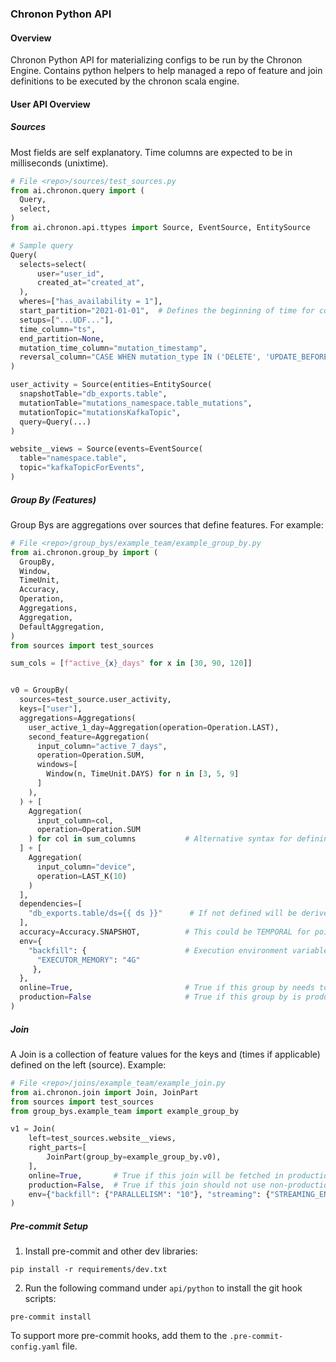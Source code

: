 ### Chronon Python API


#### Overview

Chronon Python API for materializing configs to be run by the Chronon Engine. Contains python helpers to help managed a repo of feature and join definitions to be executed by the chronon scala engine.


#### User API Overview

##### Sources

Most fields are self explanatory. Time columns are expected to be in milliseconds (unixtime).

```python
# File <repo>/sources/test_sources.py
from ai.chronon.query import (
  Query,
  select,
)
from ai.chronon.api.ttypes import Source, EventSource, EntitySource

# Sample query
Query(
  selects=select(
      user="user_id",
      created_at="created_at",
  ),
  wheres=["has_availability = 1"],
  start_partition="2021-01-01",  # Defines the beginning of time for computations related to the source.
  setups=["...UDF..."],
  time_column="ts",
  end_partition=None,
  mutation_time_column="mutation_timestamp",
  reversal_column="CASE WHEN mutation_type IN ('DELETE', 'UPDATE_BEFORE') THEN true ELSE false END"
)

user_activity = Source(entities=EntitySource(
  snapshotTable="db_exports.table",
  mutationTable="mutations_namespace.table_mutations",
  mutationTopic="mutationsKafkaTopic",
  query=Query(...)
)

website__views = Source(events=EventSource(
  table="namespace.table",
  topic="kafkaTopicForEvents",
)
```


##### Group By (Features)

Group Bys are aggregations over sources that define features. For example:

```python
# File <repo>/group_bys/example_team/example_group_by.py
from ai.chronon.group_by import (
  GroupBy,
  Window,
  TimeUnit,
  Accuracy,
  Operation,
  Aggregations,
  Aggregation,
  DefaultAggregation,
)
from sources import test_sources

sum_cols = [f"active_{x}_days" for x in [30, 90, 120]]


v0 = GroupBy(
  sources=test_source.user_activity,
  keys=["user"],
  aggregations=Aggregations(
    user_active_1_day=Aggregation(operation=Operation.LAST),
    second_feature=Aggregation(
      input_column="active_7_days",
      operation=Operation.SUM,
      windows=[
        Window(n, TimeUnit.DAYS) for n in [3, 5, 9]
      ]
    ),
  ) + [
    Aggregation(
      input_column=col,
      operation=Operation.SUM
    ) for col in sum_columns           # Alternative syntax for defining aggregations.
  ] + [
    Aggregation(
      input_column="device",
      operation=LAST_K(10)
    )
  ],
  dependencies=[
    "db_exports.table/ds={{ ds }}"      # If not defined will be derived from the Source info.
  ],
  accuracy=Accuracy.SNAPSHOT,          # This could be TEMPORAL for point in time correctness.
  env={
    "backfill": {                      # Execution environment variables for each of the modes for `run.py`
      "EXECUTOR_MEMORY": "4G"
     },
  },
  online=True,                         # True if this group by needs to be uploaded to a KV Store.
  production=False                     # True if this group by is production level.
)
```

##### Join

A Join is a collection of feature values for the keys and (times if applicable) defined on the left (source). Example:

```python
# File <repo>/joins/example_team/example_join.py
from ai.chronon.join import Join, JoinPart
from sources import test_sources
from group_bys.example_team import example_group_by

v1 = Join(
    left=test_sources.website__views,
    right_parts=[
        JoinPart(group_by=example_group_by.v0),
    ],
    online=True,       # True if this join will be fetched in production.
    production=False,  # True if this join should not use non-production group bys.
    env={"backfill": {"PARALLELISM": "10"}, "streaming": {"STREAMING_ENV_VAR": "VALUE"}},
)
```

##### Pre-commit Setup

1. Install pre-commit and other dev libraries:
```
pip install -r requirements/dev.txt
```
2. Run the following command under `api/python` to install the git hook scripts:
```
pre-commit install
```

To support more pre-commit hooks, add them to the `.pre-commit-config.yaml` file.